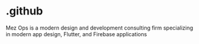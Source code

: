 # .github
Mez Ops is a modern design and development consulting firm specializing in modern app design, Flutter, and Firebase applications
